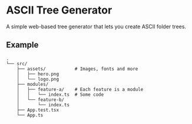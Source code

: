 # ASCII Tree Generator

A simple web-based tree generator that lets you create ASCII folder trees.

## Example

```
.
└── src/
    ├── assets/           # Images, fonts and more
    │   ├── hero.png
    │   └── logo.png
    ├── modules/
    │   ├── feature-a/    # Each feature is a module
    │   │   └── index.ts  # Some code
    │   └── feature-b/
    │       └── index.ts
    ├── App.test.tsx
    └── App.ts
```
